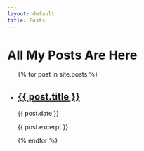 ```yaml
---
layout: default
title: Posts
---
```


# All My Posts Are Here

<ul>
  {% for post in site.posts %}
    <li>
      <h2><a href="{{ site.url }}{{ post.url }}">{{ post.title }}</a></h2>
      <p>{{ post.date }}</p>
      <p>{{ post.excerpt }}</p>
    </li>
  {% endfor %}
</ul>
